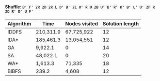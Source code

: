 #### Shuffle: `B' F' 2R 2D 2R L D' B' 2L U' R U 2B U' B' R' D' B' L' U' 2F R 2D R' D' U F'`
| Algorithm | Time | Nodes visited | Solution length |
| ----- | ----- | ----- | ----- |
| IDDFS | 210,311.9 | 67,725,922 | 12 |
| IDA* | 185,461.3 | 13,054,551 | 12 |
| GA | 9,922.1 | 0 | 14 |
| SA | 48,022.1 | 0 | 20 |
| WA* | 1,613.3 | 71,335 | 18 |
| BiBFS | 239.2 | 4,608 | 12 |